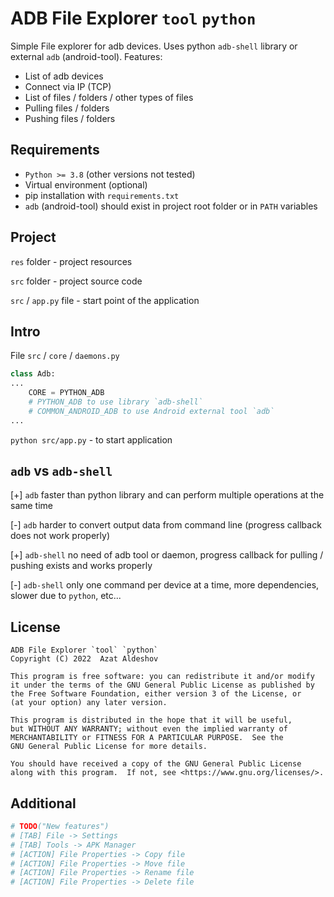 # ADB File Explorer `tool` `python`

Simple File explorer for adb devices. Uses python `adb-shell` library or external `adb` (android-tool).
Features:

* List of adb devices
* Connect via IP (TCP)
* List of files / folders / other types of files
* Pulling files / folders
* Pushing files / folders

## Requirements

* `Python >= 3.8` (other versions not tested)
* Virtual environment (optional)
* pip installation with `requirements.txt`
* `adb` (android-tool) should exist in project root folder or in `PATH` variables

## Project

`res` folder - project resources

`src` folder - project source code

`src` / `app.py` file - start point of the application

## Intro

File `src` / `core` / `daemons.py`

```python
class Adb:
...
    CORE = PYTHON_ADB
    # PYTHON_ADB to use library `adb-shell`
    # COMMON_ANDROID_ADB to use Android external tool `adb`
...
```

`python src/app.py` - to start application

## `adb` vs `adb-shell`

[+] `adb` faster than python library and can perform multiple operations at the same time 

[-] `adb` harder to convert output data from command line (progress callback does not work properly)

[+] `adb-shell` no need of adb tool or daemon, progress callback for pulling / pushing exists and works properly

[-] `adb-shell` only one command per device at a time, more dependencies, slower due to `python`, etc...

## License

```
ADB File Explorer `tool` `python`
Copyright (C) 2022  Azat Aldeshov

This program is free software: you can redistribute it and/or modify
it under the terms of the GNU General Public License as published by
the Free Software Foundation, either version 3 of the License, or
(at your option) any later version.

This program is distributed in the hope that it will be useful,
but WITHOUT ANY WARRANTY; without even the implied warranty of
MERCHANTABILITY or FITNESS FOR A PARTICULAR PURPOSE.  See the
GNU General Public License for more details.

You should have received a copy of the GNU General Public License
along with this program.  If not, see <https://www.gnu.org/licenses/>.
```

## Additional

```python
# TODO("New features")
# [TAB] File -> Settings
# [TAB] Tools -> APK Manager
# [ACTION] File Properties -> Copy file
# [ACTION] File Properties -> Move file
# [ACTION] File Properties -> Rename file
# [ACTION] File Properties -> Delete file
```

